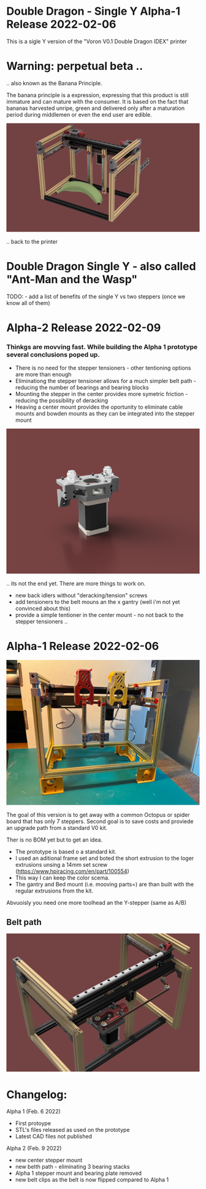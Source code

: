 # Double Dragon - Single Y Alpha-1 Release 2022-02-06

This is a sigle Y version of the "Voron V0.1 Double Dragon IDEX" printer 


# Warning: perpetual beta ..

.. also known as the Banana Principle. 

The banana principle is a expression, expressing that this product is still immature and can mature with the consumer. 
It is based on the fact that bananas harvested unripe, green and delivered only after a maturation period during 
middlemen or even the end user are edible.



![front](images/PerpetualBeta.png)


.. back to the printer

# Double Dragon Single Y - also called "Ant-Man and the Wasp" 


TODO: - add a list of benefits of the single Y vs two steppers (once we know all of them)


# Alpha-2 Release 2022-02-09

### Thinkgs are movving fast. While building the Alpha 1 prototype several conclusions poped up.

* There is no need for the stepper tensioners - other tentioning options are more than enough
* Eliminationg the stepper tensioner allows for a much simpler belt path - reducing the number of bearings and bearing blocks
* Mounting the stepper in the center provides more symetric friction - reducing the possibility of deracking
* Heaving a center mount provides the oportunity to eliminate cable mounts and bowden mounts as they can be integrated into the stepper mount


![front](images/CenterMount.jpg)


.. its not the end yet. There are more things to work on. 

* new back idlers without "deracking/tension" screws
* add tensioners to the belt mouns an the x gantry (well i'm not yet convinced about this)
* provide a simple tentioner in the center mount - no not back to the stepper tensioners ..





# Alpha-1 Release 2022-02-06

![front](images/IMG_6848.jpg)


The goal of this version is to get away with a common Octopus or spider board that has only 7 steppers.
Second goal is to save costs and proviede an upgrade path from a standard V0 kit.

Ther is no BOM yet but to get an idea.

* The prototype is based o a standard kit. 
* I used an aditional frame set and boted the short extrusion to the loger extrusions unsing a 14mm set screw
(https://www.hpiracing.com/en/part/100554)
* This way I can keep the color scema.
* The gantry and Bed mount (i.e. mooving parts=) are than built with the regular extrusions from the kit.

Abvuoisly you need one more toolhead an the Y-stepper (same as A/B)


## Belt path

![front](images/Belt-Path.png)




# Changelog:


Alpha 1  (Feb. 6 2022)

- First protoype
- STL's files released as used on the prototype
- Latest CAD files not published

Alpha 2 (Feb. 9 2022)

- new center stepper mount
- new belth path - eliminating 3 bearing stacks
- Alpha 1 stepper mount and bearing plate removed
- new belt clips as the belt is now flipped compared to Alpha 1
